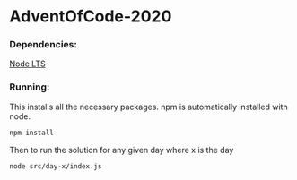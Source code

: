# AdventOfCode-2020

### Dependencies:
[Node LTS](https://nodejs.org/en/download)

### Running:

This installs all the necessary packages. npm is automatically installed with node.

```bash
npm install
```

Then to run the solution for any given day where x is the day

```bash
node src/day-x/index.js
```
